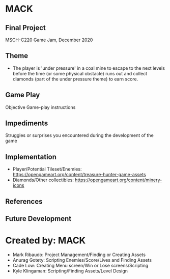 # MACK

## Final Project
MSCH-C220 Game Jam, December 2020

## Theme
- The player is 'under pressure' in a coal mine to escape to the next levels before the time (or some physical obstacle) runs out and collect diamonds (part of the under pressure theme) to earn score.

## Game Play
Objective
Game-play instructions

## Impediments
Struggles or surprises you encountered during the development of the game

## Implementation
- Player/Potential Tileset/Enemies: https://opengameart.org/content/treasure-hunter-game-assets
- Diamonds/Other collectibles: https://opengameart.org/content/minery-icons


## References

## Future Development

# Created by: MACK
- Mark Ribaudo: Project Management/Finding or Creating Assets
- Anurag Gotety: Scripting Enemies/Score/Lives and Finding Assets
- Cade Low: Creating Menu screen/Win or Lose screens/Scripting
- Kyle Klingaman: Scripting/Finding Assets/Level Design

